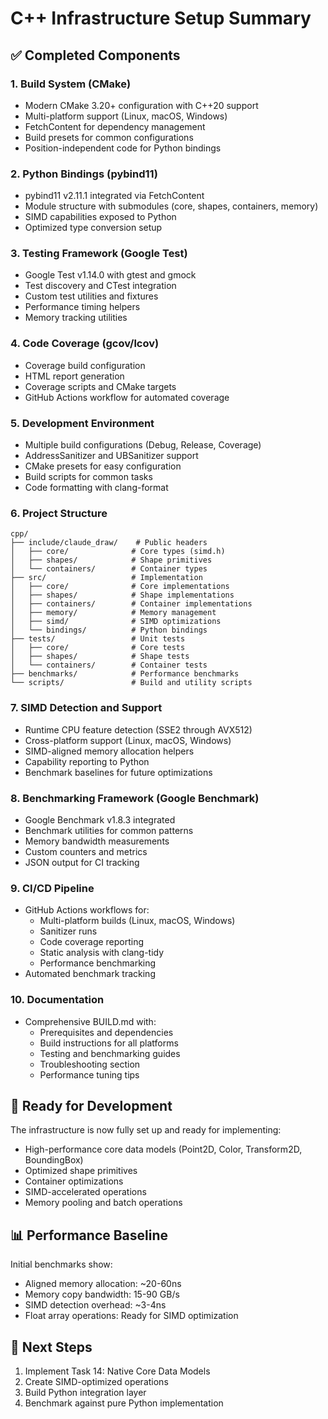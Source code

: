 # C++ Infrastructure Setup Summary

## ✅ Completed Components

### 1. Build System (CMake)
- Modern CMake 3.20+ configuration with C++20 support
- Multi-platform support (Linux, macOS, Windows)
- FetchContent for dependency management
- Build presets for common configurations
- Position-independent code for Python bindings

### 2. Python Bindings (pybind11)
- pybind11 v2.11.1 integrated via FetchContent
- Module structure with submodules (core, shapes, containers, memory)
- SIMD capabilities exposed to Python
- Optimized type conversion setup

### 3. Testing Framework (Google Test)
- Google Test v1.14.0 with gtest and gmock
- Test discovery and CTest integration
- Custom test utilities and fixtures
- Performance timing helpers
- Memory tracking utilities

### 4. Code Coverage (gcov/lcov)
- Coverage build configuration
- HTML report generation
- Coverage scripts and CMake targets
- GitHub Actions workflow for automated coverage

### 5. Development Environment
- Multiple build configurations (Debug, Release, Coverage)
- AddressSanitizer and UBSanitizer support
- CMake presets for easy configuration
- Build scripts for common tasks
- Code formatting with clang-format

### 6. Project Structure
```
cpp/
├── include/claude_draw/    # Public headers
│   ├── core/              # Core types (simd.h)
│   ├── shapes/            # Shape primitives
│   └── containers/        # Container types
├── src/                   # Implementation
│   ├── core/              # Core implementations
│   ├── shapes/            # Shape implementations
│   ├── containers/        # Container implementations
│   ├── memory/            # Memory management
│   ├── simd/              # SIMD optimizations
│   └── bindings/          # Python bindings
├── tests/                 # Unit tests
│   ├── core/              # Core tests
│   ├── shapes/            # Shape tests
│   └── containers/        # Container tests
├── benchmarks/            # Performance benchmarks
└── scripts/               # Build and utility scripts
```

### 7. SIMD Detection and Support
- Runtime CPU feature detection (SSE2 through AVX512)
- Cross-platform support (Linux, macOS, Windows)
- SIMD-aligned memory allocation helpers
- Capability reporting to Python
- Benchmark baselines for future optimizations

### 8. Benchmarking Framework (Google Benchmark)
- Google Benchmark v1.8.3 integrated
- Benchmark utilities for common patterns
- Memory bandwidth measurements
- Custom counters and metrics
- JSON output for CI tracking

### 9. CI/CD Pipeline
- GitHub Actions workflows for:
  - Multi-platform builds (Linux, macOS, Windows)
  - Sanitizer runs
  - Code coverage reporting
  - Static analysis with clang-tidy
  - Performance benchmarking
- Automated benchmark tracking

### 10. Documentation
- Comprehensive BUILD.md with:
  - Prerequisites and dependencies
  - Build instructions for all platforms
  - Testing and benchmarking guides
  - Troubleshooting section
  - Performance tuning tips

## 🚀 Ready for Development

The infrastructure is now fully set up and ready for implementing:
- High-performance core data models (Point2D, Color, Transform2D, BoundingBox)
- Optimized shape primitives
- Container optimizations
- SIMD-accelerated operations
- Memory pooling and batch operations

## 📊 Performance Baseline

Initial benchmarks show:
- Aligned memory allocation: ~20-60ns
- Memory copy bandwidth: 15-90 GB/s
- SIMD detection overhead: ~3-4ns
- Float array operations: Ready for SIMD optimization

## 🔧 Next Steps

1. Implement Task 14: Native Core Data Models
2. Create SIMD-optimized operations
3. Build Python integration layer
4. Benchmark against pure Python implementation